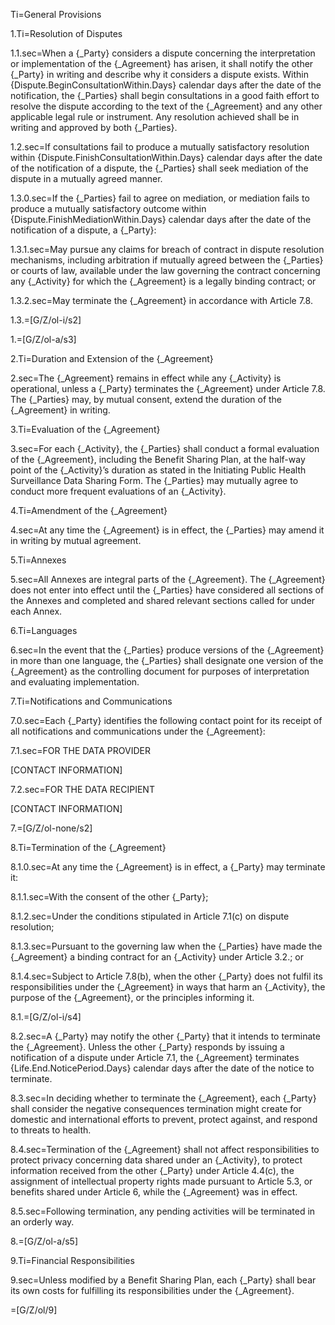 
Ti=General Provisions

1.Ti=Resolution of Disputes

1.1.sec=When a {_Party} considers a dispute concerning the interpretation or implementation of the {_Agreement} has arisen, it shall notify the other {_Party} in writing and describe why it considers a dispute exists. Within {Dispute.BeginConsultationWithin.Days} calendar days after the date of the notification, the {_Parties} shall begin consultations in a good faith effort to resolve the dispute according to the text of the {_Agreement} and any other applicable legal rule or instrument. Any resolution achieved shall be in writing and approved by both {_Parties}. 

1.2.sec=If consultations fail to produce a mutually satisfactory resolution within {Dispute.FinishConsultationWithin.Days} calendar days after the date of the notification of a dispute, the {_Parties} shall seek mediation of the dispute in a mutually agreed manner.

1.3.0.sec=If the {_Parties} fail to agree on mediation, or mediation fails to produce a mutually satisfactory outcome within {Dispute.FinishMediationWithin.Days} calendar days after the date of the notification of a dispute, a {_Party}:

1.3.1.sec=May pursue any claims for breach of contract in dispute resolution mechanisms, including arbitration if mutually agreed between the {_Parties} or courts of law, available under the law governing the contract concerning any {_Activity} for which the {_Agreement} is a legally binding contract; or

1.3.2.sec=May terminate the {_Agreement} in accordance with Article 7.8.

1.3.=[G/Z/ol-i/s2]

1.=[G/Z/ol-a/s3]

2.Ti=Duration and Extension of the {_Agreement}

2.sec=The {_Agreement} remains in effect while any {_Activity} is operational, unless a {_Party} terminates the {_Agreement} under Article 7.8. The {_Parties} may, by mutual consent, extend the duration of the {_Agreement} in writing.

3.Ti=Evaluation of the {_Agreement}

3.sec=For each {_Activity}, the {_Parties} shall conduct a formal evaluation of the {_Agreement}, including the Benefit Sharing Plan, at the half-way point of the {_Activity}’s duration as stated in the Initiating Public Health Surveillance Data Sharing Form. The {_Parties} may mutually agree to conduct more frequent evaluations of an {_Activity}. 

4.Ti=Amendment of the {_Agreement}

4.sec=At any time the {_Agreement} is in effect, the {_Parties} may amend it in writing by mutual agreement. 

5.Ti=Annexes

5.sec=All Annexes are integral parts of the {_Agreement}. The {_Agreement} does not enter into effect until the {_Parties} have considered all sections of the Annexes and completed and shared relevant sections called for under each Annex.

6.Ti=Languages

6.sec=In the event that the {_Parties} produce versions of the {_Agreement} in more than one language, the {_Parties} shall designate one version of the {_Agreement} as the controlling document for purposes of interpretation and evaluating implementation.

7.Ti=Notifications and Communications

7.0.sec=Each {_Party} identifies the following contact point for its receipt of all notifications and communications under the {_Agreement}:


7.1.sec=FOR THE DATA PROVIDER


[CONTACT INFORMATION]

7.2.sec=FOR THE DATA RECIPIENT


[CONTACT INFORMATION]

7.=[G/Z/ol-none/s2]

8.Ti=Termination of the {_Agreement}

8.1.0.sec=At any time the {_Agreement} is in effect, a {_Party} may terminate it:

8.1.1.sec=With the consent of the other {_Party};

8.1.2.sec=Under the conditions stipulated in Article 7.1(c) on dispute resolution;

8.1.3.sec=Pursuant to the governing law when the {_Parties} have made the {_Agreement} a binding contract for an {_Activity} under Article 3.2.; or

8.1.4.sec=Subject to Article 7.8(b), when the other {_Party} does not fulfil its responsibilities under the {_Agreement} in ways that harm an {_Activity}, the purpose of the {_Agreement}, or the principles informing it.

8.1.=[G/Z/ol-i/s4]

8.2.sec=A {_Party} may notify the other {_Party} that it intends to terminate the {_Agreement}. Unless the other {_Party} responds by issuing a notification of a dispute under Article 7.1, the {_Agreement} terminates {Life.End.NoticePeriod.Days} calendar days after the date of the notice to terminate. 

8.3.sec=In deciding whether to terminate the {_Agreement}, each {_Party} shall consider the negative consequences termination might create for domestic and international efforts to prevent, protect against, and respond to threats to health.

8.4.sec=Termination of the {_Agreement} shall not affect responsibilities to protect privacy concerning data shared under an {_Activity}, to protect information received from the other {_Party} under Article 4.4(c), the assignment of intellectual property rights made pursuant to Article 5.3, or benefits shared under Article 6, while the {_Agreement} was in effect.

8.5.sec=Following termination, any pending activities will be terminated in an orderly way.

8.=[G/Z/ol-a/s5]

9.Ti=Financial Responsibilities

9.sec=Unless modified by a Benefit Sharing Plan, each {_Party} shall bear its own costs for fulfilling its responsibilities under the {_Agreement}.

=[G/Z/ol/9]
